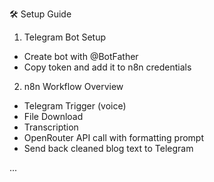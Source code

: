 🛠️ Setup Guide

1. Telegram Bot Setup
- Create bot with @BotFather
- Copy token and add it to n8n credentials

2. n8n Workflow Overview
- Telegram Trigger (voice)
- File Download
- Transcription
- OpenRouter API call with formatting prompt
- Send back cleaned blog text to Telegram

...

